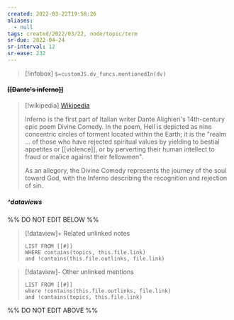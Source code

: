 ```yaml
---
created: 2022-03-22T19:58:26 
aliases:
  - null
tags: created/2022/03/22, node/topic/term
sr-due: 2022-04-24
sr-interval: 12
sr-ease: 232
---
```

> [!infobox]
`$=customJS.dv_funcs.mentionedIn(dv)`

#### <s class="topic-title">[[Dante's inferno]]</s>

> [!wikipedia] [Wikipedia](https://en.wikipedia.org/wiki/Inferno%20(Dante))
> 
> Inferno is the first part of Italian writer Dante Alighieri's 14th-century epic poem Divine Comedy. 
> In the poem, Hell is depicted as nine concentric circles of torment located within the Earth; it is the "realm ... of those who have rejected spiritual values by yielding to bestial appetites or [[violence]], or by perverting their human intellect to fraud or malice against their fellowmen".
> 
> As an allegory, the Divine Comedy represents the journey of the soul toward God, with the Inferno describing the recognition and rejection of sin.
>

##### ^dataviews

%% DO NOT EDIT BELOW %%
> [!dataview]+ Related unlinked notes
> ```dataview
> LIST FROM [[#]]
> WHERE contains(topics, this.file.link)
> and !contains(this.file.outlinks, file.link)
> ```
 
> [!dataview]- Other unlinked mentions
> ```dataview
> LIST FROM [[#]]
> where !contains(this.file.outlinks, file.link)
> and !contains(topics, this.file.link)
> ```

%% DO NOT EDIT ABOVE %%
